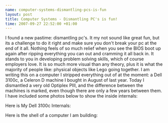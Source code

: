```yaml
--- 
name: computer-systems-dismantling-pcs-is-fun 
layout: post 
title: Computer Systems - Dismantling PC's is fun! 
time: 2007-09-27 22:52:00 +01:00 
---
```


I found a new pastime: dismantling pc's. It my not sound like great
fun, but its a challenge to do it right and make sure you don't break
your pc at the end of it all. Nothing feels of so much relief when you
see the BIOS boot up again after ripping everything you can out and
cramming it all back in. It stands to you in developing problem solving
skills, which of course employers love. It is so much more visual than
any theory, plus it is what the majority of people like: physical
objects like Lego going together. I am writing this on a computer I
stripped everything out of at the moment: a Dell 3100c, a Celeron D
machine I bought in August of last year. Today I dismantled a very old
Optiplex PIII, and the difference between the machines is marked, even
though there are only a few years between them. I have included some
photos below to show the inside internals:
  
Here is My Dell 3100c Internals:
  
[](http://picasaweb.google.com/s/c/bin/slideshow.swf "Click here to block this object with Adblock Plus")  
  
Here is the shell of a computer I am building:
  
[](http://picasaweb.google.com/s/c/bin/slideshow.swf "Click here to block this object with Adblock Plus")